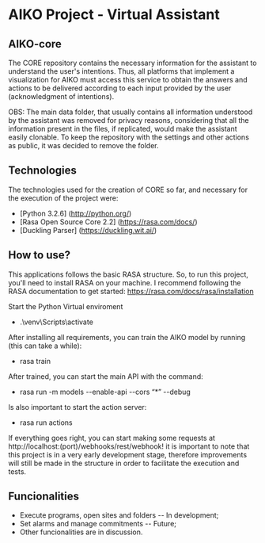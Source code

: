 # AIKO Project - Virtual Assistant

## AIKO-core
  
   The CORE repository contains the necessary information for the assistant to understand the user's intentions.
   Thus, all platforms that implement a visualization for AIKO must access this service to obtain the answers and actions to be delivered according to each input provided by the user (acknowledgment of intentions).
   
   OBS: The main data folder, that usually contains all information understood by the assistant was removed for privacy reasons, considering that all the information present in the files, if replicated, would make the assistant easily clonable. To keep the repository with the settings and other actions as public, it was decided to remove the folder.
  
## Technologies
  
   The technologies used for the creation of CORE so far, and necessary for the execution of the project were:
  
   * [Python 3.2.6] (http://python.org/)
   * [Rasa Open Source Core 2.2] (https://rasa.com/docs/)
   * [Duckling Parser] (https://duckling.wit.ai/)
  
  ## How to use?
 
   This applications follows the basic RASA structure. So, to run this project, you'll need to install RASA on your machine. I recommend following the RASA documentation to get started: https://rasa.com/docs/rasa/installation
   
   Start the Python Virtual enviroment
   * .\venv\Scripts\activate
   
   After installing all requirements, you can train the AIKO model by running (this can take a while):
   * rasa train
   
   After trained, you can start the main API with the command:
   * rasa run -m models --enable-api --cors “*” --debug
   
   Is also important to start the action server:
   * rasa run actions

  If everything goes right, you can start making some requests at http://localhost:(port)/webhooks/rest/webhook! 
  it is important to note that this project is in a very early development stage, therefore improvements will still be made in the structure in order to facilitate the execution and tests.

## Funcionalities
   * Execute programs, open sites and folders -- In development;
   * Set alarms and manage commitments -- Future;
   * Other funcionalities are in discussion.
